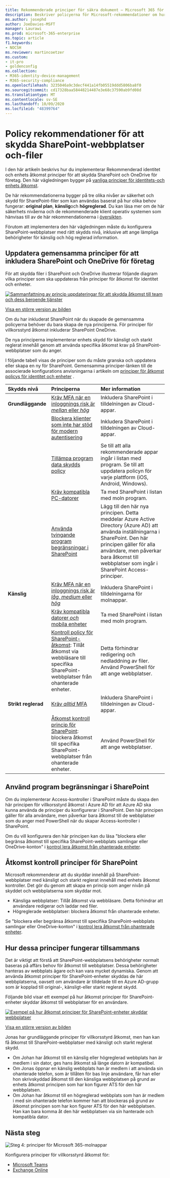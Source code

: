 ```yaml
---
title: Rekommenderade principer för säkra dokument – Microsoft 365 för företag | Microsoft-dok
description: Beskriver policyerna för Microsoft-rekommendationer om hur du skyddar åtkomst till SharePoint-filer.
ms.author: josephd
author: JoeDavies-MSFT
manager: Laurawi
ms.prod: microsoft-365-enterprise
ms.topic: article
f1.keywords:
- NOCSH
ms.reviewer: martincoetzer
ms.custom:
- it-pro
- goldenconfig
ms.collection:
- M365-identity-device-management
- M365-security-compliance
ms.openlocfilehash: 3235046a9c3decf441a14fb05519ddd5806ba8f0
ms.sourcegitcommit: cd17328baa58448214487e3e68c37590ab9fd08d
ms.translationtype: MT
ms.contentlocale: sv-SE
ms.lasthandoff: 10/09/2020
ms.locfileid: "48399764"
---
```

# <a name="policy-recommendations-for-securing-sharepoint-sites-and-files"></a>Policy rekommendationer för att skydda SharePoint-webbplatser och-filer

I den här artikeln beskrivs hur du implementerar Rekommenderad identitet och enhets åtkomst principer för att skydda SharePoint och OneDrive för företag. Den här vägledningen bygger på [vanliga principer för identitets-och enhets åtkomst](identity-access-policies.md).

De här rekommendationerna bygger på tre olika nivåer av säkerhet och skydd för SharePoint-filer som kan användas baserat på hur olika behov fungerar: **original plan**, **känslig**och **högreglerad**. Du kan läsa mer om de här säkerhets nivåerna och de rekommenderade klient operativ systemen som hänvisas till av de här rekommendationerna i [översikten](microsoft-365-policies-configurations.md).

Förutom att implementera den här vägledningen måste du konfigurera SharePoint-webbplatser med rätt skydds nivå, inklusive att ange lämpliga behörigheter för känslig och hög reglerad information.

## <a name="updating-common-policies-to-include-sharepoint-and-onedrive-for-business"></a>Uppdatera gemensamma principer för att inkludera SharePoint och OneDrive för företag

För att skydda filer i SharePoint och OneDrive illustrerar följande diagram vilka principer som ska uppdateras från principer för åtkomst för identitet och enheter.

[![Sammanfattning av princip uppdateringar för att skydda åtkomst till team och dess beroende tjänster](../../media/microsoft-365-policies-configurations/identity-access-ruleset-sharepoint.png)](https://github.com/MicrosoftDocs/microsoft-365-docs/raw/public/microsoft-365/media/microsoft-365-policies-configurations/identity-access-ruleset-sharepoint.png)

[Visa en större version av bilden](https://github.com/MicrosoftDocs/microsoft-365-docs/raw/public/microsoft-365/media/microsoft-365-policies-configurations/identity-access-ruleset-sharepoint.png)

Om du har inkluderat SharePoint när du skapade de gemensamma policyerna behöver du bara skapa de nya principerna. För principer för villkorsstyrd åtkomst inkluderar SharePoint OneDrive.

De nya principerna implementerar enhets skydd för känsligt och starkt reglerat innehåll genom att använda specifika åtkomst krav på SharePoint-webbplatser som du anger.

I följande tabell visas de principer som du måste granska och uppdatera eller skapa en ny för SharePoint. Gemensamma principer-länken till de associerade konfigurations anvisningarna i artikeln om [principer för åtkomst policys för identitet och enheter](identity-access-policies.md) .

|Skydds nivå|Principerna|Mer information|
|:---------------|:-------|:----------------|
|**Grundläggande**|[Kräv MFA när en inloggnings risk är *mellan* eller *hög*](identity-access-policies.md#require-mfa-based-on-sign-in-risk)|Inkludera SharePoint i tilldelningen av Cloud-appar.|
|        |[Blockera klienter som inte har stöd för modern autentisering](identity-access-policies.md#block-clients-that-dont-support-modern-authentication)|Inkludera SharePoint i tilldelningen av Cloud-appar.|
|        |[Tillämpa program data skydds policy](identity-access-policies.md#apply-app-data-protection-policies)|Se till att alla rekommenderade appar ingår i listan med program. Se till att uppdatera policyn för varje plattform (iOS, Android, Windows).|
|        |[Kräv kompatibla PC-datorer](identity-access-policies.md#require-compliant-pcs-but-not-compliant-phones-and-tablets)|Ta med SharePoint i listan med moln program.|
|        |[Använda tvingande program begränsningar i SharePoint](#use-app-enforced-restrictions-in-sharepoint)|Lägg till den här nya principen. Detta meddelar Azure Active Directory (Azure AD) att använda inställningarna i SharePoint. Den här principen gäller för alla användare, men påverkar bara åtkomst till webbplatser som ingår i SharePoint Access-principer.|
|**Känslig**|[Kräv MFA när en inloggnings risk är *låg*, *medium* eller *hög*](identity-access-policies.md#require-mfa-based-on-sign-in-risk)|Inkludera SharePoint i tilldelningarna för molnappar.|
|         |[Kräv kompatibla datorer *och* mobila enheter](identity-access-policies.md#require-compliant-pcs-and-mobile-devices)|Ta med SharePoint i listan med moln program.|
||[Kontroll policy för SharePoint-åtkomst](#sharepoint-access-control-policies): Tillåt åtkomst via webbläsare till specifika SharePoint-webbplatser från ohanterade enheter.|Detta förhindrar redigering och nedladdning av filer. Använd PowerShell för att ange webbplatser.|
|**Strikt reglerad**|[Kräv *alltid* MFA](identity-access-policies.md#require-mfa-based-on-sign-in-risk)|Inkludera SharePoint i tilldelningen av Cloud-appar.|
||[Åtkomst kontroll princip för SharePoint](#use-app-enforced-restrictions-in-sharepoint): blockera åtkomst till specifika SharePoint-webbplatser från ohanterade enheter.|Använd PowerShell för att ange webbplatser.|

## <a name="use-app-enforced-restrictions-in-sharepoint"></a>Använd program begränsningar i SharePoint

Om du implementerar Access-kontroller i SharePoint måste du skapa den här principen för villkorsstyrd åtkomst i Azure AD för att Azure AD ska kunna använda de principer du konfigurerar i SharePoint. Den här principen gäller för alla användare, men påverkar bara åtkomst till de webbplatser som du anger med PowerShell när du skapar Access-kontroller i SharePoint.

Om du vill konfigurera den här principen kan du läsa "blockera eller begränsa åtkomst till specifika SharePoint-webbplats samlingar eller OneDrive-konton" i [kontrol lera åtkomst från ohanterade enheter](https://docs.microsoft.com/sharepoint/control-access-from-unmanaged-devices).

## <a name="sharepoint-access-control-policies"></a>Åtkomst kontroll principer för SharePoint

Microsoft rekommenderar att du skyddar innehåll på SharePoint-webbplatser med känsligt och starkt reglerat innehåll med enhets åtkomst kontroller. Det gör du genom att skapa en princip som anger nivån på skyddet och webbplatserna som skyddar mot.

- Känsliga webbplatser: Tillåt åtkomst via webbläsare. Detta förhindrar att användare redigerar och laddar ned filer.
- Högreglerade webbplatser: blockera åtkomst från ohanterade enheter.

Se "blockera eller begränsa åtkomst till specifika SharePoint-webbplats samlingar eller OneDrive-konton" i [kontrol lera åtkomst från ohanterade enheter](https://docs.microsoft.com/sharepoint/control-access-from-unmanaged-devices).

## <a name="how-these-policies-work-together"></a>Hur dessa principer fungerar tillsammans

Det är viktigt att förstå att SharePoint-webbplatsens behörigheter normalt baseras på affärs behov för åtkomst till webbplatser. Dessa behörigheter hanteras av webbplats ägare och kan vara mycket dynamiska. Genom att använda åtkomst principer för SharePoint-enheter skyddas de här webbplatserna, oavsett om användare är tilldelade till en Azure AD-grupp som är kopplad till original-, känsligt-eller starkt reglerat skydd.

Följande bild visar ett exempel på hur åtkomst principer för SharePoint-enheter skyddar åtkomst till webbplatser för en användare.

[![Exempel på hur åtkomst principer för SharePoint-enheter skyddar webbplatser](../../media/microsoft-365-policies-configurations/SharePoint-rules-scenario.png)](https://github.com/MicrosoftDocs/microsoft-365-docs/raw/public/microsoft-365/media/microsoft-365-policies-configurations/SharePoint-rules-scenario.png)

[Visa en större version av bilden](https://github.com/MicrosoftDocs/microsoft-365-docs/raw/public/microsoft-365/media/microsoft-365-policies-configurations/SharePoint-rules-scenario.png)

Jonas har grundläggande principer för villkorsstyrd åtkomst, men han kan få åtkomst till SharePoint-webbplatser med känsligt och starkt reglerat skydd.

- Om Johan har åtkomst till en känslig eller högreglerad webbplats han är medlem i sin dator, ges hans åtkomst så länge datorn är kompatibel.
- Om Jonas öppnar en känslig webbplats han är medlem i att använda sin ohanterade telefon, som är tillåten för bas linje användare, får han eller hon skrivskyddad åtkomst till den känsliga webbplatsen på grund av enhets åtkomst principen som har kon figurer ATS för den här webbplatsen.
- Om Johan har åtkomst till en högreglerad webbplats som han är medlem i med sin ohanterade telefon kommer han att blockeras på grund av åtkomst principen som har kon figurer ATS för den här webbplatsen. Han kan bara komma åt den här webbplatsen via sin hanterade och kompatibla dator.

## <a name="next-step"></a>Nästa steg

![Steg 4: principer för Microsoft 365-molnappar](../../media/microsoft-365-policies-configurations/identity-device-access-steps-next-step-4.png)

Konfigurera principer för villkorsstyrd åtkomst för:

- [Microsoft Teams](teams-access-policies.md)
- [Exchange Online](secure-email-recommended-policies.md)


